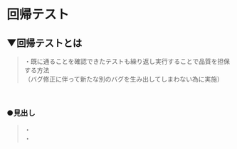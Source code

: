 # 回帰テスト

## ▼回帰テストとは
>・既に通ることを確認できたテストも繰り返し実行することで品質を担保する方法<br>
>（バグ修正に伴って新たな別のバグを生み出してしまわない為に実施）<br>
<br>

### ●見出し
>・<br>
>・<br>
<br>
